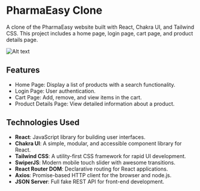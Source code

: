 # PharmaEasy Clone

A clone of the PharmaEasy website built with React, Chakra UI, and Tailwind CSS. This project includes a home page, login page, cart page, and product details page. 

![Alt text](favicon.png)



## Features
- Home Page: Display a list of products with a search functionality.
- Login Page: User authentication.
- Cart Page: Add, remove, and view items in the cart.
- Product Details Page: View detailed information about a product.

## Technologies Used
- **React**: JavaScript library for building user interfaces.
- **Chakra UI**: A simple, modular, and accessible component library for React.
- **Tailwind CSS**: A utility-first CSS framework for rapid UI development.
- **SwiperJS**: Modern mobile touch slider with awesome transitions.
- **React Router DOM**: Declarative routing for React applications.
- **Axios**: Promise-based HTTP client for the browser and node.js.
- **JSON Server**: Full fake REST API for front-end development.


